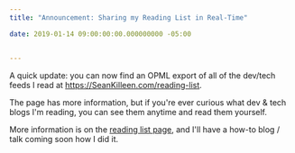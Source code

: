 ```yaml
---
title: "Announcement: Sharing my Reading List in Real-Time"

date: 2019-01-14 09:00:00:00.000000000 -05:00


---
```


A quick update: you can now find an OPML export of all of the dev/tech feeds I read at <https://SeanKilleen.com/reading-list>.

The page has more information, but if you're ever curious what dev & tech blogs I'm reading, you can see them anytime and read them yourself.

More information is on the [reading list page](https://SeanKilleen.com/reading-list), and I'll have a how-to blog / talk coming soon how I did it.
